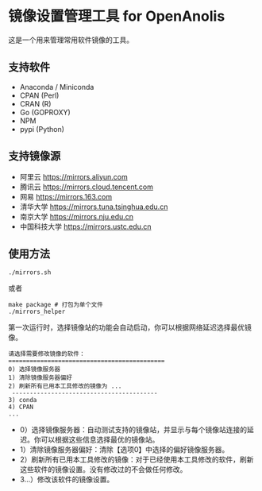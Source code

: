 # 镜像设置管理工具 for OpenAnolis

这是一个用来管理常用软件镜像的工具。

## 支持软件

- Anaconda / Miniconda
- CPAN (Perl)
- CRAN (R)
- Go (GOPROXY)
- NPM
- pypi (Python)

## 支持镜像源

- 阿里云 https://mirrors.aliyun.com
- 腾讯云 https://mirrors.cloud.tencent.com
- 网易 https://mirrors.163.com
- 清华大学 https://mirrors.tuna.tsinghua.edu.cn
- 南京大学 https://mirrors.nju.edu.cn
- 中国科技大学 https://mirrors.ustc.edu.cn

## 使用方法

```
./mirrors.sh
```

或者

```
make package # 打包为单个文件
./mirrors_helper
```

第一次运行时，选择镜像站的功能会自动启动，你可以根据网络延迟选择最优镜像。

```
请选择需要修改镜像的软件：
============================================
0) 选择镜像服务器
1) 清除镜像服务器偏好
2) 刷新所有已用本工具修改的镜像为 ...  
 -----------------------------------------
3) conda
4) CPAN
...
```
- 0）选择镜像服务器：自动测试支持的镜像站，并显示与每个镜像站连接的延迟。你可以根据这些信息选择最优的镜像站。
- 1）清除镜像服务器偏好：清除【选项0】中选择的偏好镜像服务器。
- 2）刷新所有已用本工具修改的镜像：对于已经使用本工具修改的软件，刷新这些软件的镜像设置。没有修改过的不会做任何修改。
- 3...）修改该软件的镜像设置。